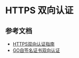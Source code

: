 # HTTPS 双向认证

## 参考文档

* [HTTPS双向认证指南](https://www.jianshu.com/p/2b2d1f511959)
* [GO自签名证书双向认证](https://www.jianshu.com/p/77c57fcd0f09)

